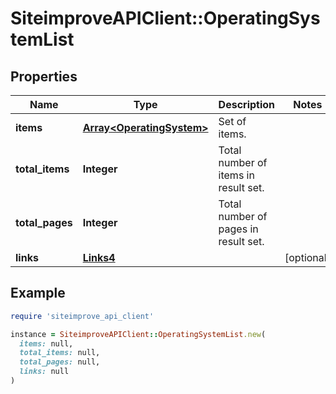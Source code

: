 # SiteimproveAPIClient::OperatingSystemList

## Properties

| Name | Type | Description | Notes |
| ---- | ---- | ----------- | ----- |
| **items** | [**Array&lt;OperatingSystem&gt;**](OperatingSystem.md) | Set of items. |  |
| **total_items** | **Integer** | Total number of items in result set. |  |
| **total_pages** | **Integer** | Total number of pages in result set. |  |
| **links** | [**Links4**](Links4.md) |  | [optional] |

## Example

```ruby
require 'siteimprove_api_client'

instance = SiteimproveAPIClient::OperatingSystemList.new(
  items: null,
  total_items: null,
  total_pages: null,
  links: null
)
```

